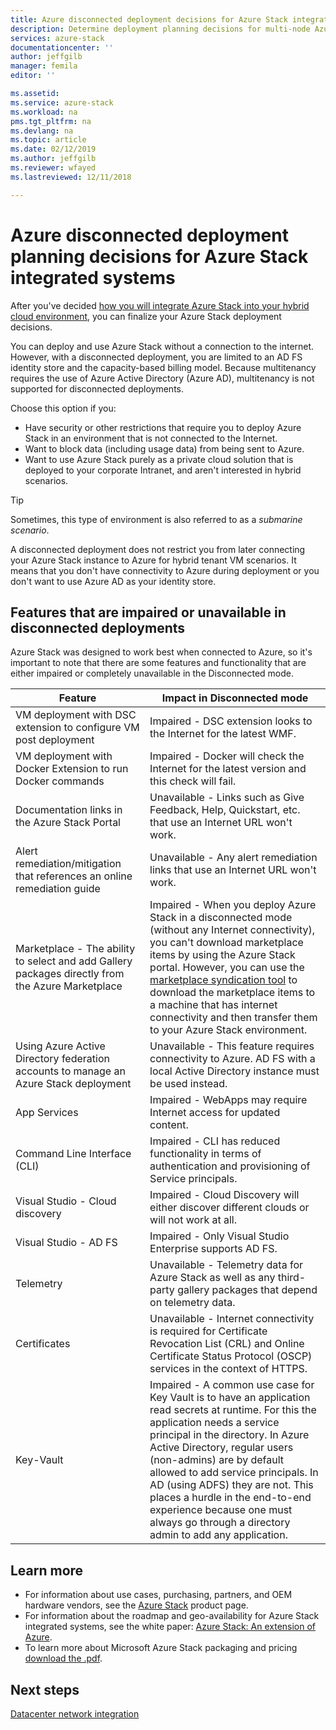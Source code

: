 ```yaml
---
title: Azure disconnected deployment decisions for Azure Stack integrated systems | Microsoft Docs
description: Determine deployment planning decisions for multi-node Azure Stack Azure-connected deployments.
services: azure-stack
documentationcenter: ''
author: jeffgilb
manager: femila
editor: ''

ms.assetid: 
ms.service: azure-stack
ms.workload: na
pms.tgt_pltfrm: na
ms.devlang: na
ms.topic: article
ms.date: 02/12/2019
ms.author: jeffgilb
ms.reviewer: wfayed
ms.lastreviewed: 12/11/2018

---
```

# Azure disconnected deployment planning decisions for Azure Stack integrated systems
After you've decided [how you will integrate Azure Stack into your hybrid cloud environment](azure-stack-connection-models.md), you can finalize your Azure Stack deployment decisions.

You can deploy and use Azure Stack without a connection to the internet. However, with a disconnected deployment, you are limited to an AD FS identity store and the capacity-based billing model. Because multitenancy requires the use of Azure Active Directory (Azure AD), multitenancy is not supported for disconnected deployments. 

Choose this option if you:
- Have security or other restrictions that require you to deploy Azure Stack in an environment that is not connected to the Internet.
- Want to block data (including usage data) from being sent to Azure.
- Want to use Azure Stack purely as a private cloud solution that is deployed to your corporate Intranet, and aren't interested in hybrid scenarios.

> [!TIP]
> Sometimes, this type of environment is also referred to as a *submarine scenario*.

A disconnected deployment does not restrict you from later connecting your Azure Stack instance to Azure for hybrid tenant VM scenarios. It means that you don't have connectivity to Azure during deployment or you don't want to use Azure AD as your identity store.

## Features that are impaired or unavailable in disconnected deployments 
Azure Stack was designed to work best when connected to Azure, so it's important to note that there are some features and functionality that are either impaired or completely unavailable in the Disconnected mode. 

|Feature|Impact in Disconnected mode|
|-----|-----|
|VM deployment with DSC extension to configure VM post deployment|Impaired - DSC extension looks to the Internet for the latest WMF.|
|VM deployment with Docker Extension to run Docker commands|Impaired - Docker will check the Internet for the latest version and this check will fail.|
|Documentation links in the Azure Stack Portal|Unavailable - Links such as Give Feedback, Help, Quickstart, etc. that use an Internet URL won't work.|
|Alert remediation/mitigation that references an online remediation guide|Unavailable - Any alert remediation links that use an Internet URL won't work.|
|Marketplace - The ability to select and add Gallery packages directly from the Azure Marketplace|Impaired - When you deploy Azure Stack in a disconnected mode (without any Internet connectivity), you can't download marketplace items by using the Azure Stack portal. However, you can use the [marketplace syndication tool](azure-stack-download-azure-marketplace-item.md) to download the marketplace items to a machine that has internet connectivity and then transfer them to your Azure Stack environment.|
|Using Azure Active Directory federation accounts to manage an Azure Stack deployment|Unavailable - This feature requires connectivity to Azure. AD FS with a local Active Directory instance must be used instead.|
|App Services|Impaired - WebApps may require Internet access for updated content.|
|Command Line Interface (CLI)|Impaired - CLI has reduced functionality in terms of authentication and provisioning of Service principals.|
|Visual Studio - Cloud discovery|Impaired - Cloud Discovery will either discover different clouds or will not work at all.|
|Visual Studio - AD FS|Impaired - Only Visual Studio Enterprise supports AD FS.
Telemetry|Unavailable - Telemetry data for Azure Stack as well as any third-party gallery packages that depend on telemetry data.|
|Certificates|Unavailable - Internet connectivity is required for Certificate Revocation List (CRL) and Online Certificate Status Protocol (OSCP) services in the context of HTTPS.|
|Key-Vault|Impaired - A common use case for Key Vault is to have an application read secrets at runtime. For this the application needs a service principal in the directory. In Azure Active Directory, regular users (non-admins) are by default allowed to add service principals. In AD (using ADFS) they are not. This places a hurdle in the end-to-end experience because one must always go through a directory admin to add any application.| 

## Learn more
- For information about use cases, purchasing, partners, and OEM hardware vendors, see the [Azure Stack](https://azure.microsoft.com/overview/azure-stack/) product page.
- For information about the roadmap and geo-availability for Azure Stack integrated systems, see the white paper: [Azure Stack: An extension of Azure](https://azure.microsoft.com/resources/azure-stack-an-extension-of-azure/). 
- To learn more about Microsoft Azure Stack packaging and pricing [download the .pdf](https://azure.microsoft.com/mediahandler/files/resourcefiles/5bc3f30c-cd57-4513-989e-056325eb95e1/Azure-Stack-packaging-and-pricing-datasheet.pdf). 

## Next steps
[Datacenter network integration](azure-stack-network.md)
